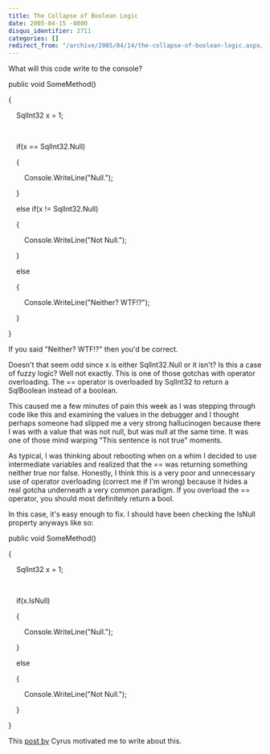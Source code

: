 ```yaml
---
title: The Collapse of Boolean Logic
date: 2005-04-15 -0800
disqus_identifier: 2711
categories: []
redirect_from: "/archive/2005/04/14/the-collapse-of-boolean-logic.aspx/"
---
```


What will this code write to the console?

public void SomeMethod()

{

    SqlInt32 x = 1;

 

    if(x == SqlInt32.Null)

    {

        Console.WriteLine("Null.");

    }

    else if(x != SqlInt32.Null)

    {

        Console.WriteLine("Not Null.");

    }

    else

    {

        Console.WriteLine("Neither? WTF!?");

    }

}

If you said "Neither? WTF!?" then you'd be correct.

Doesn't that seem odd since x is either SqlInt32.Null or it isn't? Is
this a case of fuzzy logic? Well not exactly. This is one of those
gotchas with operator overloading. The == operator is overloaded by
SqlInt32 to return a SqlBoolean instead of a boolean.

This caused me a few minutes of pain this week as I was stepping through
code like this and examining the values in the debugger and I thought
perhaps someone had slipped me a very strong hallucinogen because there
I was with a value that was not null, but was null at the same time. It
was one of those mind warping "This sentence is not true" moments.

As typical, I was thinking about rebooting when on a whim I decided to
use intermediate variables and realized that the == was returning
something neither true nor false. Honestly, I think this is a very poor
and unnecessary use of operator overloading (correct me if I'm wrong)
because it hides a real gotcha underneath a very common paradigm. If you
overload the == operator, you should most definitely return a bool.

In this case, it's easy enough to fix. I should have been checking the
IsNull property anyways like so:

public void SomeMethod()

{

    SqlInt32 x = 1;

 

    if(x.IsNull)

    {

        Console.WriteLine("Null.");

    }

    else

    {

        Console.WriteLine("Not Null.");

    }

}

This [post
by](http://blogs.msdn.com/cyrusn/archive/2005/04/15/408689.aspx) Cyrus
motivated me to write about this.

